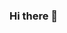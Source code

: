 ### Hi there 👋

<!--
**Lekejosh/Lekejosh** is a ✨ _special_ ✨ repository because its `README.md` (this file) appears on your GitHub profile.

Here are some ideas to get you started:

- 🌱 I’m currently learning .Ethical Hacking
- 👯 I’m looking to collaborate on any Project
- 💬 Ask me about life generally
- 📫 How to reach me: my socials on my profile
-->
